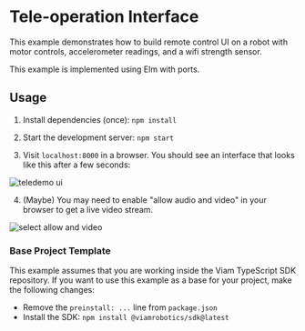 # Tele-operation Interface

This example demonstrates how to build remote control UI on a robot with motor
controls, accelerometer readings, and a wifi strength sensor.

This example is implemented using Elm with ports.

## Usage

1. Install dependencies (once): `npm install`

2. Start the development server: `npm start`

3. Visit `localhost:8000` in a browser. You should see an interface that looks like this after a few seconds:

![teledemo ui](doc/teledemo-ui.png?raw=true)

4. (Maybe) You may need to enable "allow audio and video" in your browser to get a live
video stream.

![select allow and video](doc/allow-audio-video.png?raw=true)

### Base Project Template

This example assumes that you are working inside the Viam TypeScript SDK repository. If you want to use this example as a base for your project, make the following changes:

* Remove the `preinstall: ...` line from `package.json`
* Install the SDK: `npm install @viamrobotics/sdk@latest`
